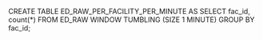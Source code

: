 CREATE TABLE ED_RAW_PER_FACILITY_PER_MINUTE AS
  SELECT fac_id,
         count(*)
  FROM ED_RAW
  WINDOW TUMBLING (SIZE 1 MINUTE)
  GROUP BY fac_id;